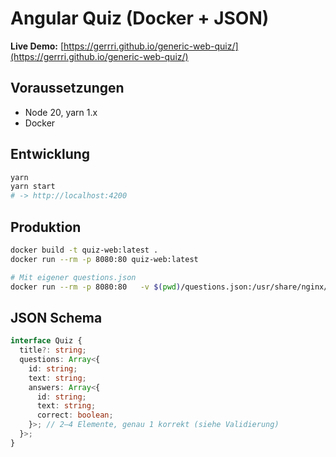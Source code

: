 # Angular Quiz (Docker + JSON)

**Live Demo:** [https://gerrri.github.io/generic-web-quiz/](https://gerrri.github.io/generic-web-quiz/)

## Voraussetzungen
- Node 20, yarn 1.x
- Docker

## Entwicklung
```bash
yarn
yarn start
# -> http://localhost:4200
```

## Produktion
```bash
docker build -t quiz-web:latest .
docker run --rm -p 8080:80 quiz-web:latest

# Mit eigener questions.json
docker run --rm -p 8080:80   -v $(pwd)/questions.json:/usr/share/nginx/html/assets/questions.json:ro   quiz-web:latest
```

## JSON Schema
```ts
interface Quiz {
  title?: string;
  questions: Array<{
    id: string;
    text: string;
    answers: Array<{
      id: string;
      text: string;
      correct: boolean;
    }>; // 2–4 Elemente, genau 1 korrekt (siehe Validierung)
  }>;
}
```

